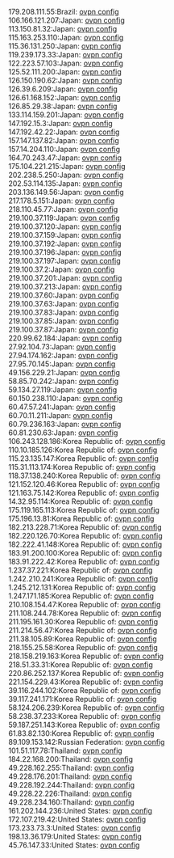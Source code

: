179.208.111.55:Brazil: [ovpn config](vpn/179_208_111_55.ovpn)  
106.166.121.207:Japan: [ovpn config](vpn/106_166_121_207.ovpn)  
113.150.81.32:Japan: [ovpn config](vpn/113_150_81_32.ovpn)  
115.163.253.110:Japan: [ovpn config](vpn/115_163_253_110.ovpn)  
115.36.131.250:Japan: [ovpn config](vpn/115_36_131_250.ovpn)  
119.239.173.33:Japan: [ovpn config](vpn/119_239_173_33.ovpn)  
122.223.57.103:Japan: [ovpn config](vpn/122_223_57_103.ovpn)  
125.52.111.200:Japan: [ovpn config](vpn/125_52_111_200.ovpn)  
126.150.190.62:Japan: [ovpn config](vpn/126_150_190_62.ovpn)  
126.39.6.209:Japan: [ovpn config](vpn/126_39_6_209.ovpn)  
126.61.168.152:Japan: [ovpn config](vpn/126_61_168_152.ovpn)  
126.85.29.38:Japan: [ovpn config](vpn/126_85_29_38.ovpn)  
133.114.159.201:Japan: [ovpn config](vpn/133_114_159_201.ovpn)  
147.192.15.3:Japan: [ovpn config](vpn/147_192_15_3.ovpn)  
147.192.42.22:Japan: [ovpn config](vpn/147_192_42_22.ovpn)  
157.147.137.82:Japan: [ovpn config](vpn/157_147_137_82.ovpn)  
157.14.204.110:Japan: [ovpn config](vpn/157_14_204_110.ovpn)  
164.70.243.47:Japan: [ovpn config](vpn/164_70_243_47.ovpn)  
175.104.221.215:Japan: [ovpn config](vpn/175_104_221_215.ovpn)  
202.238.5.250:Japan: [ovpn config](vpn/202_238_5_250.ovpn)  
202.53.114.135:Japan: [ovpn config](vpn/202_53_114_135.ovpn)  
203.136.149.56:Japan: [ovpn config](vpn/203_136_149_56.ovpn)  
217.178.5.151:Japan: [ovpn config](vpn/217_178_5_151.ovpn)  
218.110.45.77:Japan: [ovpn config](vpn/218_110_45_77.ovpn)  
219.100.37.119:Japan: [ovpn config](vpn/219_100_37_119.ovpn)  
219.100.37.120:Japan: [ovpn config](vpn/219_100_37_120.ovpn)  
219.100.37.159:Japan: [ovpn config](vpn/219_100_37_159.ovpn)  
219.100.37.192:Japan: [ovpn config](vpn/219_100_37_192.ovpn)  
219.100.37.196:Japan: [ovpn config](vpn/219_100_37_196.ovpn)  
219.100.37.197:Japan: [ovpn config](vpn/219_100_37_197.ovpn)  
219.100.37.2:Japan: [ovpn config](vpn/219_100_37_2.ovpn)  
219.100.37.201:Japan: [ovpn config](vpn/219_100_37_201.ovpn)  
219.100.37.213:Japan: [ovpn config](vpn/219_100_37_213.ovpn)  
219.100.37.60:Japan: [ovpn config](vpn/219_100_37_60.ovpn)  
219.100.37.63:Japan: [ovpn config](vpn/219_100_37_63.ovpn)  
219.100.37.83:Japan: [ovpn config](vpn/219_100_37_83.ovpn)  
219.100.37.85:Japan: [ovpn config](vpn/219_100_37_85.ovpn)  
219.100.37.87:Japan: [ovpn config](vpn/219_100_37_87.ovpn)  
220.99.62.184:Japan: [ovpn config](vpn/220_99_62_184.ovpn)  
27.92.104.73:Japan: [ovpn config](vpn/27_92_104_73.ovpn)  
27.94.174.162:Japan: [ovpn config](vpn/27_94_174_162.ovpn)  
27.95.70.145:Japan: [ovpn config](vpn/27_95_70_145.ovpn)  
49.156.229.21:Japan: [ovpn config](vpn/49_156_229_21.ovpn)  
58.85.70.242:Japan: [ovpn config](vpn/58_85_70_242.ovpn)  
59.134.27.119:Japan: [ovpn config](vpn/59_134_27_119.ovpn)  
60.150.238.110:Japan: [ovpn config](vpn/60_150_238_110.ovpn)  
60.47.57.241:Japan: [ovpn config](vpn/60_47_57_241.ovpn)  
60.70.11.211:Japan: [ovpn config](vpn/60_70_11_211.ovpn)  
60.79.236.163:Japan: [ovpn config](vpn/60_79_236_163.ovpn)  
60.81.230.63:Japan: [ovpn config](vpn/60_81_230_63.ovpn)  
106.243.128.186:Korea Republic of: [ovpn config](vpn/106_243_128_186.ovpn)  
110.10.185.126:Korea Republic of: [ovpn config](vpn/110_10_185_126.ovpn)  
115.23.135.147:Korea Republic of: [ovpn config](vpn/115_23_135_147.ovpn)  
115.31.113.174:Korea Republic of: [ovpn config](vpn/115_31_113_174.ovpn)  
118.37.138.240:Korea Republic of: [ovpn config](vpn/118_37_138_240.ovpn)  
121.152.120.46:Korea Republic of: [ovpn config](vpn/121_152_120_46.ovpn)  
121.163.75.142:Korea Republic of: [ovpn config](vpn/121_163_75_142.ovpn)  
14.32.95.114:Korea Republic of: [ovpn config](vpn/14_32_95_114.ovpn)  
175.119.165.113:Korea Republic of: [ovpn config](vpn/175_119_165_113.ovpn)  
175.196.13.81:Korea Republic of: [ovpn config](vpn/175_196_13_81.ovpn)  
182.213.228.71:Korea Republic of: [ovpn config](vpn/182_213_228_71.ovpn)  
182.220.126.70:Korea Republic of: [ovpn config](vpn/182_220_126_70.ovpn)  
182.222.41.148:Korea Republic of: [ovpn config](vpn/182_222_41_148.ovpn)  
183.91.200.100:Korea Republic of: [ovpn config](vpn/183_91_200_100.ovpn)  
183.91.222.42:Korea Republic of: [ovpn config](vpn/183_91_222_42.ovpn)  
1.237.37.221:Korea Republic of: [ovpn config](vpn/1_237_37_221.ovpn)  
1.242.210.241:Korea Republic of: [ovpn config](vpn/1_242_210_241.ovpn)  
1.245.212.131:Korea Republic of: [ovpn config](vpn/1_245_212_131.ovpn)  
1.247.171.185:Korea Republic of: [ovpn config](vpn/1_247_171_185.ovpn)  
210.108.154.47:Korea Republic of: [ovpn config](vpn/210_108_154_47.ovpn)  
211.108.244.78:Korea Republic of: [ovpn config](vpn/211_108_244_78.ovpn)  
211.195.161.30:Korea Republic of: [ovpn config](vpn/211_195_161_30.ovpn)  
211.214.56.47:Korea Republic of: [ovpn config](vpn/211_214_56_47.ovpn)  
211.38.105.89:Korea Republic of: [ovpn config](vpn/211_38_105_89.ovpn)  
218.155.25.58:Korea Republic of: [ovpn config](vpn/218_155_25_58.ovpn)  
218.158.219.163:Korea Republic of: [ovpn config](vpn/218_158_219_163.ovpn)  
218.51.33.31:Korea Republic of: [ovpn config](vpn/218_51_33_31.ovpn)  
220.86.252.137:Korea Republic of: [ovpn config](vpn/220_86_252_137.ovpn)  
221.154.229.43:Korea Republic of: [ovpn config](vpn/221_154_229_43.ovpn)  
39.116.244.102:Korea Republic of: [ovpn config](vpn/39_116_244_102.ovpn)  
39.117.241.171:Korea Republic of: [ovpn config](vpn/39_117_241_171.ovpn)  
58.124.206.239:Korea Republic of: [ovpn config](vpn/58_124_206_239.ovpn)  
58.238.37.233:Korea Republic of: [ovpn config](vpn/58_238_37_233.ovpn)  
59.187.251.143:Korea Republic of: [ovpn config](vpn/59_187_251_143.ovpn)  
61.83.82.130:Korea Republic of: [ovpn config](vpn/61_83_82_130.ovpn)  
89.109.153.142:Russian Federation: [ovpn config](vpn/89_109_153_142.ovpn)  
101.51.117.78:Thailand: [ovpn config](vpn/101_51_117_78.ovpn)  
184.22.168.200:Thailand: [ovpn config](vpn/184_22_168_200.ovpn)  
49.228.162.255:Thailand: [ovpn config](vpn/49_228_162_255.ovpn)  
49.228.176.201:Thailand: [ovpn config](vpn/49_228_176_201.ovpn)  
49.228.192.244:Thailand: [ovpn config](vpn/49_228_192_244.ovpn)  
49.228.22.226:Thailand: [ovpn config](vpn/49_228_22_226.ovpn)  
49.228.234.160:Thailand: [ovpn config](vpn/49_228_234_160.ovpn)  
161.202.144.236:United States: [ovpn config](vpn/161_202_144_236.ovpn)  
172.107.219.42:United States: [ovpn config](vpn/172_107_219_42.ovpn)  
173.233.73.3:United States: [ovpn config](vpn/173_233_73_3.ovpn)  
198.13.36.179:United States: [ovpn config](vpn/198_13_36_179.ovpn)  
45.76.147.33:United States: [ovpn config](vpn/45_76_147_33.ovpn)  
